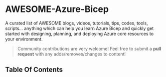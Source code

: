 # AWESOME-Azure-Bicep

A curated list of AWESOME blogs, videos, tutorials, tips, codes, tools, scripts... 
anything which can help you learn Azure Bicep and quickly get started with designing, planning, and deploying Azure core resources to your environment.

> Community contributions are very welcome! Feel free to submit a **pull request** with any adds/removes/changes to content!

## Table Of Contents